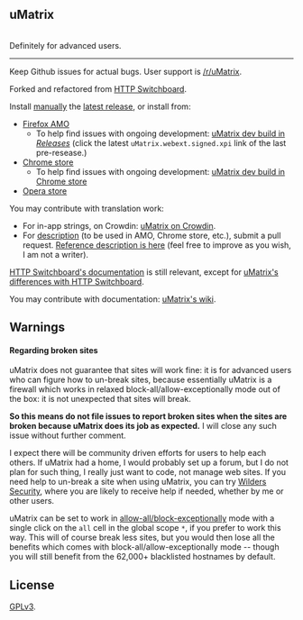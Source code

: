 ## uMatrix<br>[<img src="https://travis-ci.org/gorhill/uMatrix.svg?branch=master" height="16">](https://travis-ci.org/gorhill/uMatrix)

Definitely for advanced users.

***

Keep Github issues for actual bugs. User support is [/r/uMatrix](https://www.reddit.com/r/uMatrix/).

Forked and refactored from [HTTP Switchboard](https://github.com/gorhill/httpswitchboard).

Install [manually](https://github.com/gorhill/uMatrix/blob/master/doc/README.md) the [latest release](https://github.com/gorhill/uMatrix/releases), or install from:
- [Firefox AMO](https://addons.mozilla.org/firefox/addon/umatrix/)
    - To help find issues with ongoing development: [uMatrix dev build in _Releases_](https://github.com/gorhill/uMatrix/releases) (click the latest `uMatrix.webext.signed.xpi` link of the last pre-resease.)
- [Chrome store](https://chrome.google.com/webstore/detail/µmatrix/ogfcmafjalglgifnmanfmnieipoejdcf)
    - To help find issues with ongoing development: [uMatrix dev build in Chrome store](https://chrome.google.com/webstore/detail/umatrix-dev-build/eckgcipdkhcfghnmincccnhpdmnbefki)
- [Opera store](https://addons.opera.com/en-gb/extensions/details/umatrix/)

You may contribute with translation work:
- For in-app strings, on Crowdin: [uMatrix on Crowdin](https://crowdin.com/project/umatrix).
- For [description](https://github.com/gorhill/uMatrix/tree/master/doc/description) (to be used in AMO, Chrome store, etc.), submit a pull request. [Reference description is here](https://github.com/gorhill/uMatrix/blob/master/doc/description/description.txt) (feel free to improve as you wish, I am not a writer).

[HTTP Switchboard's documentation](https://github.com/gorhill/httpswitchboard/wiki) is still relevant, except for [uMatrix's differences with HTTP Switchboard](https://github.com/gorhill/uMatrix/wiki/Changes-from-HTTP-Switchboard).

You may contribute with documentation: [uMatrix's wiki](https://github.com/gorhill/uMatrix/wiki).

## Warnings

#### Regarding broken sites

uMatrix does not guarantee that sites will work fine: it is for advanced users who can figure how to un-break sites, because essentially uMatrix is a firewall which works in relaxed block-all/allow-exceptionally mode out of the box: it is not unexpected that sites will break.

**So this means do not file issues to report broken sites when the sites are broken because uMatrix does its job as expected.** I will close any such issue without further comment.

I expect there will be community driven efforts for users to help each others. If uMatrix had a home, I would probably set up a forum, but I do not plan for such thing, I really just want to code, not manage web sites. If you need help to un-break a site when using uMatrix, you can try [Wilders Security](http://www.wilderssecurity.com/threads/umatrix-the-http-switchboard-successor.369601/), where you are likely to receive help if needed, whether by me or other users.

uMatrix can be set to work in [allow-all/block-exceptionally](https://github.com/gorhill/httpswitchboard/wiki/How-to-use-HTTP-Switchboard:-Two-opposing-views#the-allow-allblock-exceptionally-approach) mode with a single click on the `all` cell in the global scope `*`, if you prefer to work this way. This will of course break less sites, but you would then lose all the benefits which comes with block-all/allow-exceptionally mode -- though you will still benefit from the 62,000+ blacklisted hostnames by default.


## License

<a href="https://github.com/gorhill/umatrix/blob/master/LICENSE.txt">GPLv3</a>.
